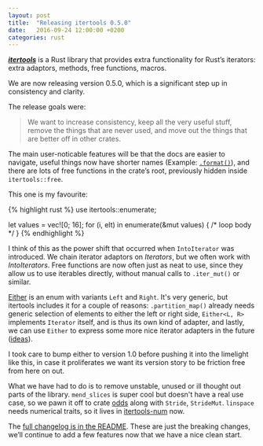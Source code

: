 ```yaml
---
layout: post
title:  "Releasing itertools 0.5.0"
date:   2016-09-24 12:00:00 +0200
categories: rust
---
```


[***itertools***][1] is a Rust library that provides extra functionality
for Rust’s iterators: extra adaptors, methods, free functions, macros.

We are now releasing version 0.5.0, which is a significant step up in consistency
and clarity.

[1]: https://crates.io/crates/itertools

The release goals were:

> We want to increase consistency, keep all the very useful stuff, remove the
> things that are never used, and move out the things that are better off in
> other crates.

The main user-noticable features will be that the docs are easier to navigate,
useful things now have shorter names (Example: [`.format()`][2]), and there
are lots of free functions in the crate’s root, previously hidden inside 
`itertools::free`.

[2]: https://bluss.github.io/rust-itertools/doc/itertools/trait.Itertools.html#method.format

This one is my favourite:

{% highlight rust %}
use itertools::enumerate;

let values = vec![0; 16];
for (i, elt) in enumerate(&mut values) {
    /* loop body */
}
{% endhighlight %}

I think of this as the power shift that occurred when `IntoIterator` was introduced.
We chain iterator adaptors on *Iterators*, but we often work with *IntoIterators*.
Free functions are now often just as neat to use, since they allow us to use
iterables directly, without manual calls to `.iter_mut()` or similar.

[Either][either] is an enum with variants `Left` and `Right`. It's very generic,
but itertools includes it for a couple of reasons: `.partition_map()` already
needs generic selection of elements to either the left or right side,
`Either<L, R>` implements `Iterator` itself, and is thus its own kind of adapter,
and lastly, we can use `Either` to express some more nice iterator adapters
in the future ([ideas][bug]).

I took care to bump either to version 1.0 before pushing it into the limelight
like this, in case it proliferates we want its version story to be friction
free from here on out.

[either]: https://crates.io/crates/either
[bug]: https://github.com/bluss/rust-itertools/issues/129

What we have had to do is to remove unstable, unused or ill thought out parts
of the library. `mend_slices` is super cool but doesn't have a real use case,
so we pawn it off to crate [odds][odds] along with `Stride`, `StrideMut`.
`linspace` needs numerical traits, so it lives in [itertools-num][in] now.

The [full changelog is in the README][chl]. These are just the breaking changes,
we’ll continue to add a few features now that we have a nice clean start.

[odds]: https://crates.io/crates/odds
[in]: https://crates.io/crates/itertools-num
[chl]: https://github.com/bluss/rust-itertools#recent-changes
